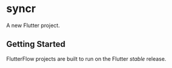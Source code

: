 # syncr

A new Flutter project.

## Getting Started

FlutterFlow projects are built to run on the Flutter _stable_ release.
